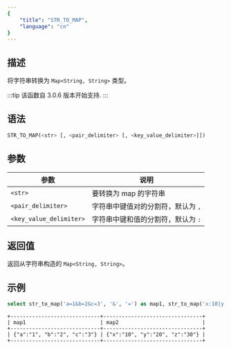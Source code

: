 ```yaml
---
{
    "title": "STR_TO_MAP",
    "language": "cn"
}
---
```


<!-- 
Licensed to the Apache Software Foundation (ASF) under one
or more contributor license agreements.  See the NOTICE file
distributed with this work for additional information
regarding copyright ownership.  The ASF licenses this file
to you under the Apache License, Version 2.0 (the
"License"); you may not use this file except in compliance
with the License.  You may obtain a copy of the License at

  http://www.apache.org/licenses/LICENSE-2.0

Unless required by applicable law or agreed to in writing,
software distributed under the License is distributed on an
"AS IS" BASIS, WITHOUT WARRANTIES OR CONDITIONS OF ANY
KIND, either express or implied.  See the License for the
specific language governing permissions and limitations
under the License.
-->

## 描述

将字符串转换为 `Map<String, String>` 类型。

:::tip
该函数自 3.0.6 版本开始支持.
:::

## 语法

```sql
STR_TO_MAP(<str> [, <pair_delimiter> [, <key_value_delimiter>]])
```

## 参数

| 参数 | 说明 |
| -- | -- |
| `<str>` | 要转换为 map 的字符串 |
| `<pair_delimiter>` | 字符串中键值对的分割符，默认为 `,` |
| `<key_value_delimiter>` | 字符串中键和值的分割符，默认为 `:` |

## 返回值

返回从字符串构造的 `Map<String, String>`。

## 示例

```sql
select str_to_map('a=1&b=2&c=3', '&', '=') as map1, str_to_map('x:10|y:20|z:30', '|', ':') as map2;
```

```text
+-----------------------------+--------------------------------+
| map1                        | map2                           |
+-----------------------------+--------------------------------+
| {"a":"1", "b":"2", "c":"3"} | {"x":"10", "y":"20", "z":"30"} |
+-----------------------------+--------------------------------+
``` 
